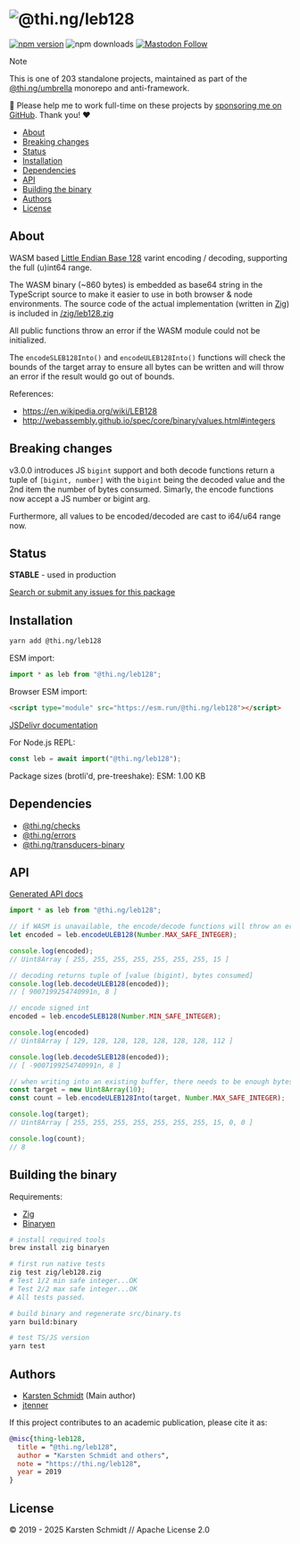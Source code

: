 <!-- This file is generated - DO NOT EDIT! -->
<!-- Please see: https://github.com/thi-ng/umbrella/blob/develop/CONTRIBUTING.md#changes-to-readme-files -->
# ![@thi.ng/leb128](https://media.thi.ng/umbrella/banners-20230807/thing-leb128.svg?ef6255a3)

[![npm version](https://img.shields.io/npm/v/@thi.ng/leb128.svg)](https://www.npmjs.com/package/@thi.ng/leb128)
![npm downloads](https://img.shields.io/npm/dm/@thi.ng/leb128.svg)
[![Mastodon Follow](https://img.shields.io/mastodon/follow/109331703950160316?domain=https%3A%2F%2Fmastodon.thi.ng&style=social)](https://mastodon.thi.ng/@toxi)

> [!NOTE]
> This is one of 203 standalone projects, maintained as part
> of the [@thi.ng/umbrella](https://github.com/thi-ng/umbrella/) monorepo
> and anti-framework.
>
> 🚀 Please help me to work full-time on these projects by [sponsoring me on
> GitHub](https://github.com/sponsors/postspectacular). Thank you! ❤️

- [About](#about)
- [Breaking changes](#breaking-changes)
- [Status](#status)
- [Installation](#installation)
- [Dependencies](#dependencies)
- [API](#api)
- [Building the binary](#building-the-binary)
- [Authors](#authors)
- [License](#license)

## About

WASM based [Little Endian Base
128](https://en.wikipedia.org/wiki/LEB128) varint encoding / decoding,
supporting the full (u)int64 range.

The WASM binary (~860 bytes) is embedded as base64 string in the
TypeScript source to make it easier to use in both browser & node
environments. The source code of the actual implementation (written in
[Zig](https://ziglang.org)) is included in
[/zig/leb128.zig](https://github.com/thi-ng/umbrella/tree/develop/packages/leb128/zig/leb128.zig)

All public functions throw an error if the WASM module could not be
initialized.

The `encodeSLEB128Into()` and `encodeULEB128Into()` functions will check the
bounds of the target array to ensure all bytes can be written and will
throw an error if the result would go out of bounds.

References:

- https://en.wikipedia.org/wiki/LEB128
- http://webassembly.github.io/spec/core/binary/values.html#integers

## Breaking changes

v3.0.0 introduces JS `bigint` support and both decode functions return a tuple
of `[bigint, number]` with the `bigint` being the decoded value and the 2nd item
the number of bytes consumed. Simarly, the encode functions now accept a JS
number or bigint arg.

Furthermore, all values to be encoded/decoded are cast to i64/u64 range now.

## Status

**STABLE** - used in production

[Search or submit any issues for this package](https://github.com/thi-ng/umbrella/issues?q=%5Bleb128%5D+in%3Atitle)

## Installation

```bash
yarn add @thi.ng/leb128
```

ESM import:

```ts
import * as leb from "@thi.ng/leb128";
```

Browser ESM import:

```html
<script type="module" src="https://esm.run/@thi.ng/leb128"></script>
```

[JSDelivr documentation](https://www.jsdelivr.com/)

For Node.js REPL:

```js
const leb = await import("@thi.ng/leb128");
```

Package sizes (brotli'd, pre-treeshake): ESM: 1.00 KB

## Dependencies

- [@thi.ng/checks](https://github.com/thi-ng/umbrella/tree/develop/packages/checks)
- [@thi.ng/errors](https://github.com/thi-ng/umbrella/tree/develop/packages/errors)
- [@thi.ng/transducers-binary](https://github.com/thi-ng/umbrella/tree/develop/packages/transducers-binary)

## API

[Generated API docs](https://docs.thi.ng/umbrella/leb128/)

```ts tangle:export/readme1.ts
import * as leb from "@thi.ng/leb128";

// if WASM is unavailable, the encode/decode functions will throw an error
let encoded = leb.encodeULEB128(Number.MAX_SAFE_INTEGER);

console.log(encoded);
// Uint8Array [ 255, 255, 255, 255, 255, 255, 255, 15 ]

// decoding returns tuple of [value (bigint), bytes consumed]
console.log(leb.decodeULEB128(encoded));
// [ 9007199254740991n, 8 ]

// encode signed int
encoded = leb.encodeSLEB128(Number.MIN_SAFE_INTEGER);

console.log(encoded)
// Uint8Array [ 129, 128, 128, 128, 128, 128, 128, 112 ]

console.log(leb.decodeSLEB128(encoded));
// [ -9007199254740991n, 8 ]

// when writing into an existing buffer, there needs to be enough bytes to write the value
const target = new Uint8Array(10);
const count = leb.encodeULEB128Into(target, Number.MAX_SAFE_INTEGER);

console.log(target);
// Uint8Array [ 255, 255, 255, 255, 255, 255, 255, 15, 0, 0 ]

console.log(count);
// 8
```

## Building the binary

Requirements:

- [Zig](https://ziglang.org/download/)
- [Binaryen](https://github.com/WebAssembly/binaryen)

```bash
# install required tools
brew install zig binaryen

# first run native tests
zig test zig/leb128.zig
# Test 1/2 min safe integer...OK
# Test 2/2 max safe integer...OK
# All tests passed.

# build binary and regenerate src/binary.ts
yarn build:binary

# test TS/JS version
yarn test
```

## Authors

- [Karsten Schmidt](https://thi.ng) (Main author)
- [jtenner](https://github.com/jtenner)

If this project contributes to an academic publication, please cite it as:

```bibtex
@misc{thing-leb128,
  title = "@thi.ng/leb128",
  author = "Karsten Schmidt and others",
  note = "https://thi.ng/leb128",
  year = 2019
}
```

## License

&copy; 2019 - 2025 Karsten Schmidt // Apache License 2.0
